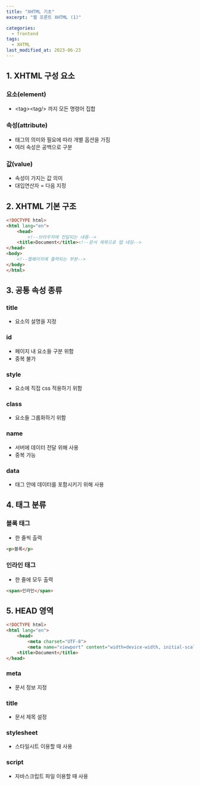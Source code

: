 ```yaml
---
title: "XHTML 기초"
excerpt: "웹 프론트 XHTML (1)"

categories:
  - frontend
tags:
  - XHTML
last_modified_at: 2023-06-23
---  
```


## **1. XHTML 구성 요소** ##
### 요소(element) ###
* \<tag\>\<tag/\> 까지 모든 명령어 집합

### 속성(attribute) ###
* 태그의 의미와 필요에 따라 개별 옵션을 가짐
* 여러 속성은 공백으로 구분

### 값(value) ###
* 속성이 가지는 값 의미
* 대입연산자 = 다음 지정  
    
## **2. XHTML 기본 구조** ##
```html
<!DOCTYPE html>
<html lang="en">
    <head>
        <!--브라우저에 전달되는 내용-->
    <title>Document</title><!--문서 제목으로 탭 네임-->
</head>
<body>
    <!--웹페이지에 출력되는 부분-->
</body>
</html>
```  
    
## **3. 공통 속성 종류** ##
### title ###
* 요소의 설명을 지정

### id ###
* 페이지 내 요소들 구분 위함
* 중복 불가

### style ###
* 요소에 직접 css 적용하기 위함



### class ###
* 요소들 그룹화하기 위함

### name ###
* 서버에 데이터 전달 위해 사용
* 중복 가능

### data ###
* 태그 안에 데이터를 포함시키기 위해 사용  
    
## **4. 태그 분류** ##
### 블록 태그 ###
* 한 줄씩 출력

```html
<p>블록</p>
```

### 인라인 태그 ###
* 한 줄에 모두 출력

```html
<span>인라인</span>
```  

## **5. HEAD 영역** ##

```html
<!DOCTYPE html>
<html lang="en">
    <head>
        <meta charset="UTF-8">
        <meta name="viewport" content="width=device-width, initial-scale=1.0">
    <title>Document</title>
</head>
```

### meta ###
* 문서 정보 지정  
### title ###
* 문서 제목 설정  
### stylesheet ###
* 스타일시트 이용할 때 사용  
### script ###
* 자바스크립트 파일 이용할 때 사용



